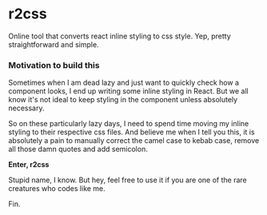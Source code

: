 # r2css

Online tool that converts react inline styling to css style. Yep, pretty straightforward and simple.

### Motivation to build this

Sometimes when I am dead lazy and just want to quickly check how a component looks, I end up writing some inline styling in React. But we all know it's not ideal to keep styling in the component unless absolutely necessary. 

So on these particularly lazy days, I need to spend time moving my inline styling to their respective css files. And believe me when I tell you this, it is absolutely a pain to manually correct the camel case to kebab case, remove all those damn quotes and add semicolon.

**Enter, r2css**

Stupid name, I know. But hey, feel free to use it if you are one of the rare creatures who codes like me.


Fin.
